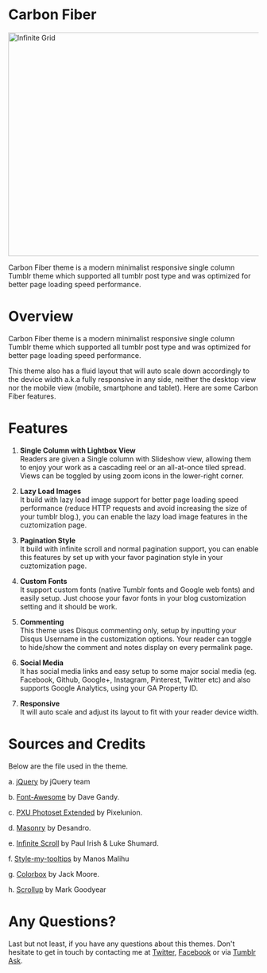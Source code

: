 Carbon Fiber
=============
<img src="http://31.media.tumblr.com/themes/screenshots/RIzmldaIjFxJAWak_o1.png" width="630" height="450" alt="Infinite Grid" />

Carbon Fiber theme is a modern minimalist responsive single column Tumblr theme which supported all tumblr post type and was optimized for better page loading speed performance.

Overview
=============
Carbon Fiber theme is a modern minimalist responsive single column Tumblr theme which supported all tumblr post type and was optimized for better page loading speed performance.

This theme also has a fluid layout that will auto scale down accordingly to the device width a.k.a fully responsive in any side, neither the desktop view nor the mobile view (mobile, smartphone and tablet). Here are some Carbon Fiber features.

Features
=============

1. <b>Single Column with Lightbox View</b><br/>
Readers are given a Single column with Slideshow view, allowing them to enjoy your work as a cascading reel or an all-at-once tiled spread. Views can be toggled by using zoom icons in the lower-right corner.

2. <b>Lazy Load Images</b><br/>
It build with lazy load image support for better page loading speed performance (reduce HTTP requests and avoid increasing the size of your tumblr blog.), you can enable the lazy load image features in the cuztomization page.

3. <b>Pagination Style</b><br/>
It build with infinite scroll and normal pagination support, you can enable this features by set up with your favor pagination style in your cuztomization page.

4. <b>Custom Fonts</b><br/>
It support custom fonts (native Tumblr fonts and Google web fonts) and easily setup. Just choose your favor fonts in your blog customization setting and it should be work.

5. <b>Commenting</b><br/>
This theme uses Disqus commenting only, setup by inputting your Disqus Username in the customization options. Your reader can toggle to hide/show the comment and notes display on every permalink page.

6. <b>Social Media</b><br/>
It has social media links and easy setup to some major social media (eg. Facebook, Github, Google+, Instagram, Pinterest, Twitter etc) and also supports Google Analytics, using your GA Property ID.

7. <b>Responsive</b><br/>
It will auto scale and adjust its layout to fit with your reader device width.

Sources and Credits
=============
Below are the file used in the theme.

a. <a target="_blank"  href="http://jquery.com/">jQuery</a> by jQuery team

b. <a target="_blank"  href="http://github.com/FortAwesome/Font-Awesome/">Font-Awesome</a> by Dave Gandy.

c. <a target="_blank"  href="http://github.com/PixelUnion/Extended-Tumblr-Photoset">PXU Photoset Extended</a> by Pixelunion.

d. <a target="_blank"  href="http://github.com/desandro/masonry">Masonry</a> by Desandro.

e. <a target="_blank"  href="http://github.com/paulirish/infinite-scroll">Infinite Scroll</a> by Paul Irish &amp; Luke Shumard.

f. <a target="_blank"  href="http://manos.malihu.gr/style-my-tooltips-jquery-plugin/">Style-my-tooltips</a> by Manos Malihu

g. <a target="_blank"  href="http://github.com/jackmoore/colorbox">Colorbox</a> by Jack Moore.

h. <a target="_blank"  href="http://github.com/markgoodyear/scrollup">Scrollup</a> by Mark Goodyear

Any Questions?
=============
Last but not least, if you have any questions about this themes. Don't hesitate to get in touch by contacting me at <a target="_blank" href="http://twitter.com/dinatadaniel">Twitter</a>, <a target="_blank" href="http://facebook.com/dinatadaniel">Facebook</a> or via <a target="_blank" href="http://dinatadaniel.tumblr.com/ask">Tumblr Ask</a>.
